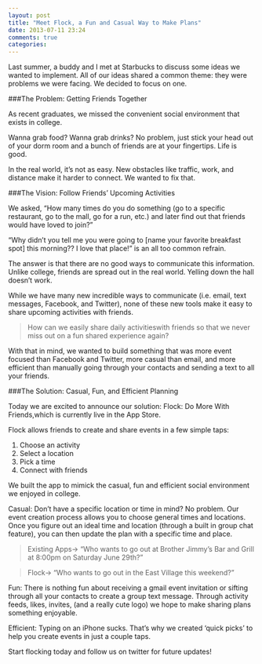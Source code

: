 ```yaml
---
layout: post
title: "Meet Flock, a Fun and Casual Way to Make Plans"
date: 2013-07-11 23:24
comments: true
categories: 
---
```


Last summer, a buddy and I met at Starbucks to discuss some ideas we wanted to implement. All of our ideas shared a common theme: they were problems we were facing. We decided to focus on one.

###The Problem: Getting Friends Together

As recent graduates, we missed the convenient social environment that exists in college.

Wanna grab food? Wanna grab drinks? No problem, just stick your head out of your dorm room and a bunch of friends are at your fingertips. Life is good.

In the real world, it’s not as easy. New obstacles like traffic, work, and distance make it harder to connect. We wanted to fix that.

###The Vision: Follow Friends’ Upcoming Activities

We asked, “How many times do you do something (go to a specific restaurant, go to the mall, go for a run, etc.) and later find out that friends would have loved to join?”

“Why didn’t you tell me you were going to [name your favorite breakfast spot] this morning?? I love that place!” is an all too common refrain.

The answer is that there are no good ways to communicate this information. Unlike college, friends are spread out in the real world. Yelling down the hall doesn’t work.

While we have many new incredible ways to communicate (i.e. email, text messages, Facebook, and Twitter), none of these new tools make it easy to share upcoming activities with friends.

> How can we easily share daily activitieswith friends so that we never miss out on a fun shared experience again?

With that in mind, we wanted to build something that was more event focused than Facebook and Twitter, more casual than email, and more efficient than manually going through your contacts and sending a text to all your friends.

###The Solution: Casual, Fun, and Efficient Planning

Today we are excited to announce our solution: Flock: Do More With Friends,which is currently live in the App Store.

Flock allows friends to create and share events in a few simple taps:

1. Choose an activity
2. Select a location
3. Pick a time
4. Connect with friends

We built the app to mimick the casual, fun and efficient social environment we enjoyed in college.

Casual: Don’t have a specific location or time in mind? No problem. Our event creation process allows you to choose general times and locations. Once you figure out an ideal time and location (through a built in group chat feature), you can then update the plan with a specific time and place.

>Existing Apps→ “Who wants to go out at Brother Jimmy’s Bar and Grill at 8:00pm on Saturday June 29th?”

>Flock→ “Who wants to go out in the East Village this weekend?”

Fun: There is nothing fun about receiving a gmail event invitation or sifting through all your contacts to create a group text message. Through activity feeds, likes, invites, (and a really cute logo) we hope to make sharing plans something enjoyable.

Efficient: Typing on an iPhone sucks. That’s why we created ‘quick picks’ to help you create events in just a couple taps.

Start flocking today and follow us on twitter for future updates!